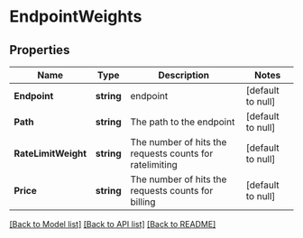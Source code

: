# EndpointWeights

## Properties
Name | Type | Description | Notes
------------ | ------------- | ------------- | -------------
**Endpoint** | **string** | endpoint | [default to null]
**Path** | **string** | The path to the endpoint | [default to null]
**RateLimitWeight** | **string** | The number of hits the requests counts for ratelimiting | [default to null]
**Price** | **string** | The number of hits the requests counts for billing | [default to null]

[[Back to Model list]](../README.md#documentation-for-models) [[Back to API list]](../README.md#documentation-for-api-endpoints) [[Back to README]](../README.md)

